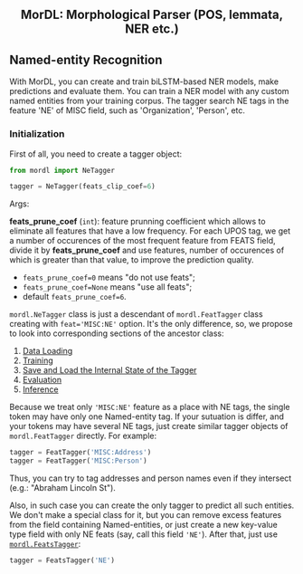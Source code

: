 <h2 align="center">MorDL: Morphological Parser (POS, lemmata, NER etc.)</h2>
<a name="start"></a>

## Named-entity Recognition

With MorDL, you can create and train biLSTM-based NER models, make predictions
and evaluate them. You can train a NER model with any custom named entities
from your training corpus. The tagger search NE tags in the feature 'NE' of
MISC field, such as 'Organization', 'Person', etc.

### Initialization

First of all, you need to create a tagger object:
```python
from mordl import NeTagger

tagger = NeTagger(feats_clip_coef=6)
```

Args:

**feats_prune_coef** (`int`): feature prunning coefficient which allows to
eliminate all features that have a low frequency. For each UPOS tag, we
get a number of occurences of the most frequent feature from FEATS field,
divide it by **feats_prune_coef** and use features, number of occurences
of which is greater than that value, to improve the prediction quality.
* `feats_prune_coef=0` means "do not use feats";
* `feats_prune_coef=None` means "use all feats";
* default `feats_prune_coef=6`.

`mordl.NeTagger` class is just a descendant of `mordl.FeatTagger` class
creating with `feat='MISC:NE'` option. It's the only difference, so, we
propose to look into corresponding sections of the ancestor class:

1. [Data Loading](https://github.com/fostroll/mordl/blob/master/doc/README_FEAT.md#load)
1. [Training](https://github.com/fostroll/mordl/blob/master/doc/README_FEAT.md#train)
1. [Save and Load the Internal State of the Tagger](https://github.com/fostroll/mordl/blob/master/doc/README_FEAT.md#save)
1. [Evaluation](https://github.com/fostroll/mordl/blob/master/doc/README_FEAT.md#eval)
1. [Inference](https://github.com/fostroll/mordl/blob/master/doc/README_FEAT.md#predict)

Because we treat only `'MISC:NE'` feature as a place with NE tags, the single
token may have only one Named-entity tag. If your sutuation is differ, and
your tokens may have several NE tags, just create similar tagger objects of
`mordl.FeatTagger` directly. For example:
```python
tagger = FeatTagger('MISC:Address')
tagger = FeatTagger('MISC:Person')
```
Thus, you can try to tag addresses and person names even if they intersect
(e.g.: "Abraham Lincoln St").

Also, in such case you can create the only tagger to predict all such
entities. We don't make a special class for it, but you can remove excess
features from the field containing Named-entities, or just create a new
key-value type field with only NE feats (say, call this field `'NE'`). After
that, just use
[`mordl.FeatsTagger`](https://github.com/fostroll/mordl/blob/master/doc/README_FEATS.md#start):
```python
tagger = FeatsTagger('NE')
```
